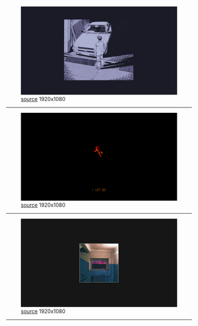 
<figure>
    <a href="a_man_standing_on_a_car.png"><img alt="a_man_standing_on_a_car.png" src="a_man_standing_on_a_car.png"></a>
    <figcaption>
        <a href="https://github.com/dharmx/walls/blob/main/centered/a_man_standing_on_a_car.png">source</a>
        1920x1080
    </figcaption>
</figure>
<hr>
            
<figure>
    <a href="a_red_object_in_the_sky.jpg"><img alt="a_red_object_in_the_sky.jpg" src="a_red_object_in_the_sky.jpg"></a>
    <figcaption>
        <a href="https://github.com/dharmx/walls/blob/main/centered/a_red_object_in_the_sky.jpg">source</a>
        1920x1080
    </figcaption>
</figure>
<hr>
            
<figure>
    <a href="a_window_in_a_room.jpg"><img alt="a_window_in_a_room.jpg" src="a_window_in_a_room.jpg"></a>
    <figcaption>
        <a href="https://github.com/dharmx/walls/blob/main/centered/a_window_in_a_room.jpg">source</a>
        1920x1080
    </figcaption>
</figure>
<hr>
            